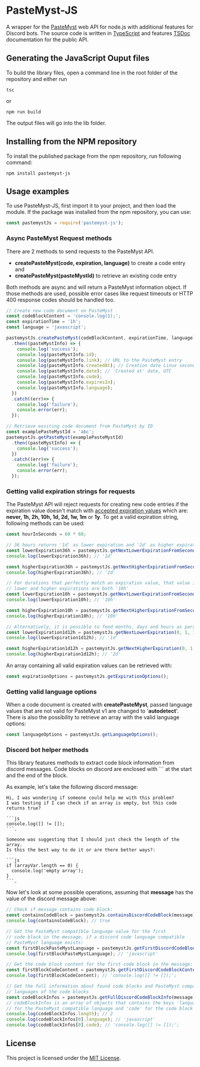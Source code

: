 # PasteMyst-JS

A wrapper for the [PasteMyst](https://paste.myst.rs/) web API for node.js with additional features for Discord bots. 
The source code is written in [TypeScript](https://www.typescriptlang.org/) and features [TSDoc](https://github.com/microsoft/tsdoc) documentation for the public API. 

## Generating the JavaScript Ouput files

To build the library files, open a command line in the root folder of the repository and either run 
```
tsc
```
or
```
npm run build
```
The output files will go into the lib folder. 

## Installing from the NPM repository

To install the published package from the npm repository, run following command: 
```
npm install pastemyst-js
```

## Usage examples

To use PasteMyst-JS, first import it to your project, and then load the module. 
If the package was installed from the npm repository, you can use: 
```js
const pastemystJs = require('pastemyst-js');
```

### Async PasteMyst Request methods

There are 2 methods to send requests to the PasteMyst API. 

- **createPasteMyst(code, expiration, language)** to create a code entry and
- **createPasteMyst(pasteMystId)** to retrieve an existing code entry

Both methods are async and will return a PasteMyst information object. 
If those methods are used, possible error cases like request timeouts or HTTP 400 response codes should be handled too. 

```js
// Create new code document on PasteMyst
const codeBlockContent = 'console.log(1);';
const expirationTime = '1h';
const language = 'javascript';

pastemystJs.createPasteMyst(codeBlockContent, expirationTime, language)
  .then((pasteMystInfo) => {
    console.log('success');
    console.log(pasteMystInfo.id);
    console.log(pasteMystInfo.link); // URL to the PasteMyst entry
    console.log(pasteMystInfo.createdAt); // Creation date Linux seconds
    console.log(pasteMystInfo.date); // 'Created at' date, UTC
    console.log(pasteMystInfo.code);
    console.log(pasteMystInfo.expiresIn);
    console.log(pasteMystInfo.language);
  })
  .catch((err)=> {
    console.log('failure');
    console.error(err);
  });

// Retrieve exsiting code document from PasteMyst by ID
const examplePasteMystId = 'abc';
pastemystJs.getPasteMyst(examplePasteMystId)
  .then((pasteMystInfo) => {
    console.log('success');
  })
  .catch((err)=> {
    console.log('failure');
    console.error(err);
  });
```

### Getting valid expiration strings for requests

The PasteMyst API will reject requests for creating new code entries if the expiration value doesn't match with [accepted expiration values](https://github.com/CodeMyst/PasteMyst/blob/master/source/pastemyst.d) which are: **never, 1h, 2h, 10h, 1d, 2d, 1w, 1m** or **1y**.
To get a valid expiration string, following methods can be used:

```js
const hourInSeconds = 60 * 60;

// 36 hours returns '1d' as lower expiration and '2d' as higher expiration
const lowerExpiration36h = pastemystJs.getNextLowerExpirationFromSeconds(36 * hourInSeconds);
console.log(lowerExpiration36h); // '1d'

const higherExpiration36h = pastemystJs.getNextHigherExpirationFromSeconds(36 * hourInSeconds);
console.log(higherExpiration36h); // '2d'

// For durations that perfectly match an expiration value, that value is returned
// lower and higher expirations are both '10h'
const lowerExpiration10h = pastemystJs.getNextLowerExpirationFromSeconds(10 * hourInSeconds);
console.log(lowerExpiration10h); // '10h'

const higherExpiration10h = pastemystJs.getNextHigherExpirationFromSeconds(10 * hourInSeconds);
console.log(higherExpiration10h); // '10h'

// Alternatively, it is possible to feed months, days and hours as parameters
const lowerExpiration1d12h = pastemystJs.getNextLowerExpiration(0, 1, 12);
console.log(lowerExpiration1d12h); // '1d'

const higherExpiration1d12h = pastemystJs.getNextHigherExpiration(0, 1, 12);
console.log(higherExpiration1d12h); // '2d'
```
An array containing all valid expiration values can be retrieved with: 
```js
const expirationOptions = pastemystJs.getExpirationOptions();
```

### Getting valid language options

When a code document is created with **createPasteMyst**, passed language values that are not valid for PasteMyst v1 are changed to '**autodetect**'. 
There is also the possibility to retrieve an array with the valid language options:  
```js
const languageOptions = pastemystJs.getLanguageOptions();
```

### Discord bot helper methods

This library features methods to extract code block information from discord messages. Code blocks on discord are enclosed with \`\`\` at the start and the end of the block. 

As example, let's take the following discord message: 
```
Hi, I was wondering if someone could help me with this problem? 
I was testing if I can check if an array is empty, but this code returns true?

```js
console.log([] != []);
```.

Someone was suggesting that I should just check the length of the array. 
Is this the best way to do it or are there better ways?: 

```js
if (arrayVar.length == 0) {
  console.log('empty array');
}
```.

```
Now let's look at some possible operations, assuming that **message** has the value of the discord message above: 
```js
// Check if message contains code block: 
const containsCodeBlock = pastemystJs.containsDiscordCodeBlock(message);
console.log(containsCodeBlock); // true

// Get the PasteMyst compatible language value for the first 
// code block in the message, if a discord code language compatible 
// PasteMyst language exists: 
const firstBlockPasteMystLanguage = pastemystJs.getFirstDiscordCodeBlockLanguage(message);
console.log(firstBlockPasteMystLanguage); // 'javascript'

// Get the code block content for the first code block in the message: 
const firstBlockCodeContent = pastemystJs.getFirstDiscordCodeBlockContent(message);
console.log(firstBlockCodeContent); // 'console.log([] != []);';

// Get the full information about found code blocks and PasteMyst compatible 
// languages of the code blocks
const codeBlockInfos = pastemystJs.getFullDiscordCodeBlockInfo(message);
// codeBlockInfos is an array of objects that contains the keys 'language' 
// for the PasteMyst compatible language and 'code' for the code block content
console.log(codeBlockInfos.length); // 2
console.log(codeBlockInfos[0].language); // 'javascript'
console.log(codeBlockInfos[0].code); // 'console.log([] != []);';
```


## License

This project is licensed under the [MIT License](https://choosealicense.com/licenses/mit/).
